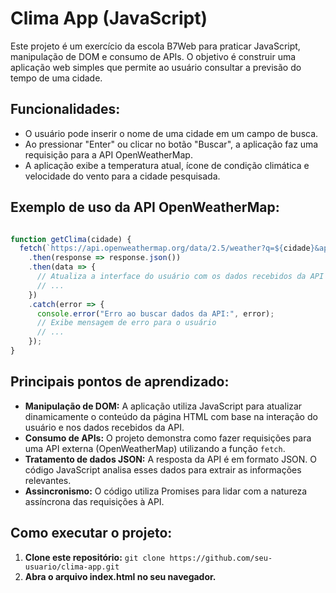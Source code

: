 # Clima App (JavaScript)

Este projeto é um exercício da escola B7Web para praticar JavaScript, manipulação de DOM e consumo de APIs. O objetivo é construir uma aplicação web simples que permite ao usuário consultar a previsão do tempo de uma cidade.

## Funcionalidades:

- O usuário pode inserir o nome de uma cidade em um campo de busca.
- Ao pressionar "Enter" ou clicar no botão "Buscar", a aplicação faz uma requisição para a API OpenWeatherMap.
- A aplicação exibe a temperatura atual, ícone de condição climática e velocidade do vento para a cidade pesquisada.

## Exemplo de uso da API OpenWeatherMap:

```javascript

function getClima(cidade) {
  fetch(`https://api.openweathermap.org/data/2.5/weather?q=${cidade}&appid=SUA_API_KEY&units=metric&lang=pt_br`)
    .then(response => response.json())
    .then(data => {
      // Atualiza a interface do usuário com os dados recebidos da API
      // ...
    })
    .catch(error => {
      console.error("Erro ao buscar dados da API:", error);
      // Exibe mensagem de erro para o usuário
      // ...
    });
}
```

## Principais pontos de aprendizado:

- **Manipulação de DOM:** A aplicação utiliza JavaScript para atualizar dinamicamente o conteúdo da página HTML com base na interação do usuário e nos dados recebidos da API.
- **Consumo de APIs:** O projeto demonstra como fazer requisições para uma API externa (OpenWeatherMap) utilizando a função `fetch`.
- **Tratamento de dados JSON:** A resposta da API é em formato JSON. O código JavaScript analisa esses dados para extrair as informações relevantes.
- **Assincronismo:** O código utiliza Promises para lidar com a natureza assíncrona das requisições à API.

## Como executar o projeto:

1. **Clone este repositório:** `git clone https://github.com/seu-usuario/clima-app.git`
2. **Abra o arquivo index.html no seu navegador.**